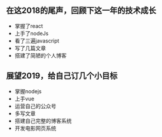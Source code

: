 ## 在这2018的尾声，回顾下这一年的技术成长
- 掌握了react
- 上手了nodeJs
- 看了三遍javascript
- 写了几篇文章
- 搭建了简陋的个人博客

## 展望2019，给自己订几个小目标
- 掌握nodejs
- 上手vue
- 运营自己的公众号
- 多写文章
- 搭建自己完整的博客系统
- 开发电影网页系统
